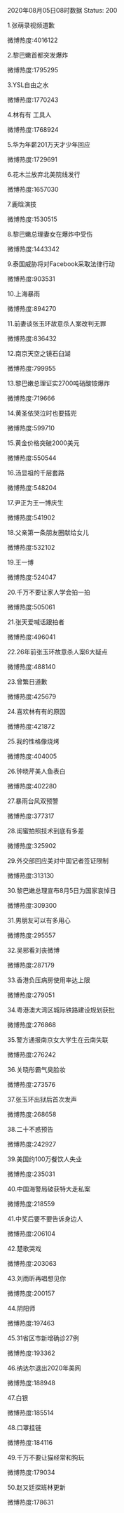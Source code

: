2020年08月05日08时数据
Status: 200

1.张萌录视频道歉

微博热度:4016122

2.黎巴嫩首都突发爆炸

微博热度:1795295

3.YSL自由之水

微博热度:1770243

4.林有有 工具人

微博热度:1768924

5.华为年薪201万天才少年回应

微博热度:1729691

6.花木兰放弃北美院线发行

微博热度:1657030

7.鹿晗演技

微博热度:1530515

8.黎巴嫩总理妻女在爆炸中受伤

微博热度:1443342

9.泰国威胁将对Facebook采取法律行动

微博热度:903531

10.上海暴雨

微博热度:894270

11.前妻谈张玉环故意杀人案改判无罪

微博热度:836432

12.南京天空之镜石臼湖

微博热度:799955

13.黎巴嫩总理证实2700吨硝酸铵爆炸

微博热度:719666

14.黄圣依哭泣时也要插兜

微博热度:599710

15.黄金价格突破2000美元

微博热度:550544

16.汤显祖的千层套路

微博热度:548204

17.尹正为王一博庆生

微博热度:541902

18.父亲第一条朋友圈献给女儿

微博热度:532102

19.王一博

微博热度:524047

20.千万不要让家人学会拍一拍

微博热度:505061

21.张天爱喊话跟拍者

微博热度:496041

22.26年前张玉环故意杀人案6大疑点

微博热度:488140

23.曾繁日道歉

微博热度:425679

24.喜欢林有有的原因

微博热度:421872

25.我的性格像烧烤

微博热度:404005

26.钟晓芹美人鱼表白

微博热度:402280

27.暴雨台风双预警

微博热度:377317

28.闺蜜拍照技术到底有多差

微博热度:325902

29.外交部回应美对中国记者签证限制

微博热度:313130

30.黎巴嫩总理宣布8月5日为国家哀悼日

微博热度:309300

31.男朋友可以有多用心

微博热度:295557

32.吴邪看刘丧微博

微博热度:287179

33.香港负压病房使用率达上限

微博热度:279051

34.粤港澳大湾区城际铁路建设规划获批

微博热度:276868

35.警方通报南京女大学生在云南失联

微博热度:276242

36.关晓彤霸气臭脸妆

微博热度:273576

37.张玉环出狱后首次发声

微博热度:268658

38.二十不惑预告

微博热度:242927

39.美国约100万餐饮人失业

微博热度:235031

40.中国海警局破获特大走私案

微博热度:218559

41.中奖后要不要告诉身边人

微博热度:206104

42.楚歌哭戏

微博热度:203063

43.刘雨昕再唱想见你

微博热度:200157

44.阴阳师

微博热度:197463

45.31省区市新增确诊27例

微博热度:193362

46.纳达尔退出2020年美网

微博热度:188948

47.白银

微博热度:185514

48.口罩挂链

微博热度:184116

49.千万不要让猫经常和狗玩

微博热度:179034

50.赵又廷探班林更新

微博热度:178631

